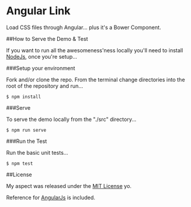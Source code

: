 # Angular Link

Load CSS files through Angular... plus it's a Bower Component.


##How to Serve the Demo &amp; Test

If you want to run all the awesomeness'ness locally you'll need to install [NodeJs](https://nodejs.org/en/), once you're setup...


###Setup your environment

Fork and/or clone the repo. From the terminal change directories into the root of the repository and run...

```
$ npm install
```


###Serve

To serve the demo locally from the "./src" directory...

```
$ npm run serve
```


###Run the Test

Run the basic unit tests...

```
$ npm test
```


##License

My aspect was released under the [MIT License](http://opensource.org/licenses/mit-license.php) yo.

Reference for [AngularJs](https://angularjs.org/) is included.
